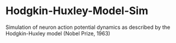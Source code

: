 # Hodgkin-Huxley-Model-Sim
Simulation of neuron action potential dynamics as described by the Hodgkin-Huxley model (Nobel Prize, 1963)
